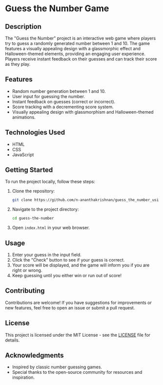 # Guess the Number Game

## Description
The "Guess the Number" project is an interactive web game where players try to guess a randomly generated number between 1 and 10. The game features a visually appealing design with a glassmorphic effect and Halloween-themed elements, providing an engaging user experience. Players receive instant feedback on their guesses and can track their score as they play.

## Features
- Random number generation between 1 and 10.
- User input for guessing the number.
- Instant feedback on guesses (correct or incorrect).
- Score tracking with a decrementing score system.
- Visually appealing design with glassmorphism and Halloween-themed animations.

## Technologies Used
- HTML
- CSS
- JavaScript

## Getting Started
To run the project locally, follow these steps:

1. Clone the repository:
   ```bash
   git clone https://github.com/n-ananthakrishnan/guess_the_number_using_javascript.git
   ```
2. Navigate to the project directory:
   ```bash
   cd guess-the-number
   ```
3. Open `index.html` in your web browser.

## Usage
1. Enter your guess in the input field.
2. Click the "Check" button to see if your guess is correct.
3. Your score will be displayed, and the game will inform you if you are right or wrong.
4. Keep guessing until you either win or run out of score!

## Contributing
Contributions are welcome! If you have suggestions for improvements or new features, feel free to open an issue or submit a pull request.

## License
This project is licensed under the MIT License - see the [LICENSE](LICENSE) file for details.

## Acknowledgments
- Inspired by classic number guessing games.
- Special thanks to the open-source community for resources and inspiration.

